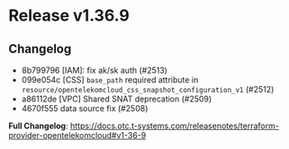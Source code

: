 # Release v1.36.9
## Changelog
* 8b799796 [IAM]: fix ak/sk auth (#2513)
* 099e054c [CSS] `base_path` required attribute in `resource/opentelekomcloud_css_snapshot_configuration_v1` (#2512)
* a86112de [VPC] Shared SNAT deprecation (#2509)
* 4670f555 data source fix (#2508)

**Full Changelog**: https://docs.otc.t-systems.com/releasenotes/terraform-provider-opentelekomcloud#v1-36-9

